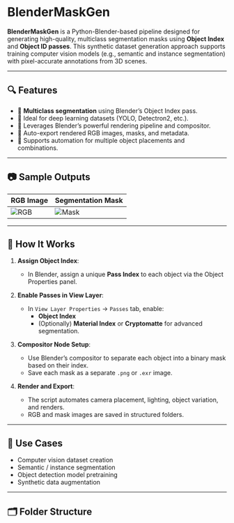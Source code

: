 # BlenderMaskGen

**BlenderMaskGen** is a Python-Blender-based pipeline designed for generating high-quality, multiclass segmentation masks using **Object Index** and **Object ID passes**. This synthetic dataset generation approach supports training computer vision models (e.g., semantic and instance segmentation) with pixel-accurate annotations from 3D scenes.

---

## 🔍 Features

- 🎨 **Multiclass segmentation** using Blender’s Object Index pass.
- 🧠 Ideal for deep learning datasets (YOLO, Detectron2, etc.).
- 🧱 Leverages Blender’s powerful rendering pipeline and compositor.
- 📁 Auto-export rendered RGB images, masks, and metadata.
- 🧩 Supports automation for multiple object placements and combinations.

---

## 📷 Sample Outputs

| RGB Image | Segmentation Mask |
|-----------|-------------------|
| ![RGB](samples/rgb_sample.png) | ![Mask](samples/mask_sample.png) |

---

## 🧰 How It Works

1. **Assign Object Index**:
   - In Blender, assign a unique **Pass Index** to each object via the Object Properties panel.

2. **Enable Passes in View Layer**:
   - In `View Layer Properties` → `Passes` tab, enable:
     - **Object Index**
     - (Optionally) **Material Index** or **Cryptomatte** for advanced segmentation.

3. **Compositor Node Setup**:
   - Use Blender’s compositor to separate each object into a binary mask based on their index.
   - Save each mask as a separate `.png` or `.exr` image.

4. **Render and Export**:
   - The script automates camera placement, lighting, object variation, and renders.
   - RGB and mask images are saved in structured folders.

---

## 🧪 Use Cases

- Computer vision dataset creation
- Semantic / instance segmentation
- Object detection model pretraining
- Synthetic data augmentation

---

## 🗂 Folder Structure

